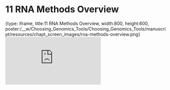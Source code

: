# 11 RNA Methods Overview
 
{type: iframe, title:11 RNA Methods Overview, width:800, height:600, poster:/__w/Choosing_Genomics_Tools/Choosing_Genomics_Tools/manuscript/resources/chapt_screen_images/rna-methods-overview.png}
![](https://hutchdatascience.org/Choosing_Genomics_Tools/rna-methods-overview.html)
 

 
